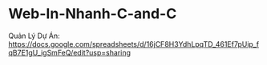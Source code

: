 # Web-In-Nhanh-C-and-C
Quản Lý Dự Án: https://docs.google.com/spreadsheets/d/16jCF8H3YdhLpqTD_461Ef7pUip_fqB7E1gU_igSmFeQ/edit?usp=sharing
